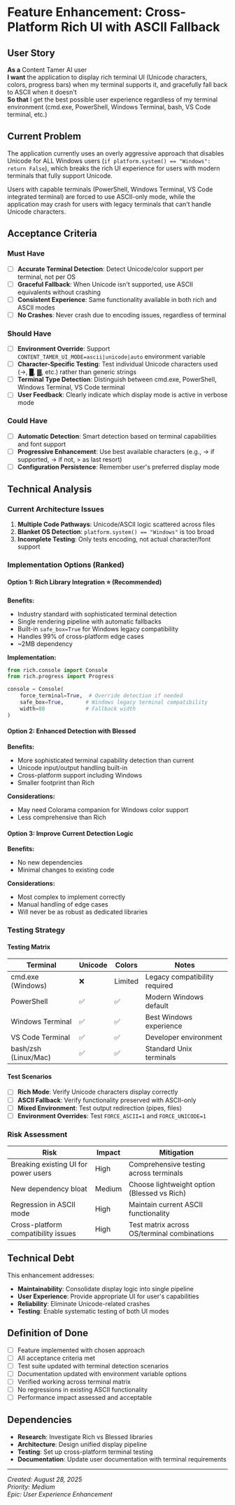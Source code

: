 # Feature Enhancement: Cross-Platform Rich UI with ASCII Fallback

## User Story

**As a** Content Tamer AI user  
**I want** the application to display rich terminal UI (Unicode characters, colors, progress bars) when my terminal supports it, and gracefully fall back to ASCII when it doesn't  
**So that** I get the best possible user experience regardless of my terminal environment (cmd.exe, PowerShell, Windows Terminal, bash, VS Code terminal, etc.)

## Current Problem

The application currently uses an overly aggressive approach that disables Unicode for ALL Windows users (`if platform.system() == "Windows": return False`), which breaks the rich UI experience for users with modern terminals that fully support Unicode.

Users with capable terminals (PowerShell, Windows Terminal, VS Code integrated terminal) are forced to use ASCII-only mode, while the application may crash for users with legacy terminals that can't handle Unicode characters.

## Acceptance Criteria

### Must Have
- [ ] **Accurate Terminal Detection**: Detect Unicode/color support per terminal, not per OS
- [ ] **Graceful Fallback**: When Unicode isn't supported, use ASCII equivalents without crashing
- [ ] **Consistent Experience**: Same functionality available in both rich and ASCII modes
- [ ] **No Crashes**: Never crash due to encoding issues, regardless of terminal

### Should Have  
- [ ] **Environment Override**: Support `CONTENT_TAMER_UI_MODE=ascii|unicode|auto` environment variable
- [ ] **Character-Specific Testing**: Test individual Unicode characters used (→, █, ▓, etc.) rather than generic strings
- [ ] **Terminal Type Detection**: Distinguish between cmd.exe, PowerShell, Windows Terminal, VS Code terminal
- [ ] **User Feedback**: Clearly indicate which display mode is active in verbose mode

### Could Have
- [ ] **Automatic Detection**: Smart detection based on terminal capabilities and font support
- [ ] **Progressive Enhancement**: Use best available characters (e.g., → if supported, -> if not, > as last resort)
- [ ] **Configuration Persistence**: Remember user's preferred display mode

## Technical Analysis

### Current Architecture Issues
1. **Multiple Code Pathways**: Unicode/ASCII logic scattered across files
2. **Blanket OS Detection**: `platform.system() == "Windows"` is too broad
3. **Incomplete Testing**: Only tests encoding, not actual character/font support

### Implementation Options (Ranked)

#### Option 1: Rich Library Integration ⭐ (Recommended)
**Benefits:**
- Industry standard with sophisticated terminal detection
- Single rendering pipeline with automatic fallbacks  
- Built-in `safe_box=True` for Windows legacy compatibility
- Handles 99% of cross-platform edge cases
- ~2MB dependency

**Implementation:**
```python
from rich.console import Console
from rich.progress import Progress

console = Console(
    force_terminal=True,  # Override detection if needed
    safe_box=True,       # Windows legacy terminal compatibility  
    width=80             # Fallback width
)
```

#### Option 2: Enhanced Detection with Blessed
**Benefits:**
- More sophisticated terminal capability detection than current
- Unicode input/output handling built-in
- Cross-platform support including Windows
- Smaller footprint than Rich

**Considerations:**
- May need Colorama companion for Windows color support
- Less comprehensive than Rich

#### Option 3: Improve Current Detection Logic
**Benefits:**
- No new dependencies
- Minimal changes to existing code

**Considerations:**
- Most complex to implement correctly
- Manual handling of edge cases
- Will never be as robust as dedicated libraries

### Testing Strategy

#### Testing Matrix
| Terminal | Unicode | Colors | Notes |
|----------|---------|--------|--------|
| cmd.exe (Windows) | ❌ | Limited | Legacy compatibility required |
| PowerShell | ✅ | ✅ | Modern Windows default |
| Windows Terminal | ✅ | ✅ | Best Windows experience |
| VS Code Terminal | ✅ | ✅ | Developer environment |
| bash/zsh (Linux/Mac) | ✅ | ✅ | Standard Unix terminals |

#### Test Scenarios
- [ ] **Rich Mode**: Verify Unicode characters display correctly
- [ ] **ASCII Fallback**: Verify functionality preserved with ASCII-only
- [ ] **Mixed Environment**: Test output redirection (pipes, files)
- [ ] **Environment Overrides**: Test `FORCE_ASCII=1` and `FORCE_UNICODE=1`

### Risk Assessment

| Risk | Impact | Mitigation |
|------|--------|------------|
| Breaking existing UI for power users | High | Comprehensive testing across terminals |
| New dependency bloat | Medium | Choose lightweight option (Blessed vs Rich) |
| Regression in ASCII mode | High | Maintain current ASCII functionality |
| Cross-platform compatibility issues | High | Test matrix across OS/terminal combinations |

## Technical Debt

This enhancement addresses:
- **Maintainability**: Consolidate display logic into single pipeline
- **User Experience**: Provide appropriate UI for user's capabilities
- **Reliability**: Eliminate Unicode-related crashes
- **Testing**: Enable systematic testing of both UI modes

## Definition of Done

- [ ] Feature implemented with chosen approach
- [ ] All acceptance criteria met
- [ ] Test suite updated with terminal detection scenarios
- [ ] Documentation updated with environment variable options
- [ ] Verified working across terminal matrix
- [ ] No regressions in existing ASCII functionality
- [ ] Performance impact assessed and acceptable

## Dependencies

- **Research**: Investigate Rich vs Blessed libraries
- **Architecture**: Design unified display pipeline
- **Testing**: Set up cross-platform terminal testing
- **Documentation**: Update user documentation with terminal requirements

---

*Created: August 28, 2025*  
*Priority: Medium*  
*Epic: User Experience Enhancement*